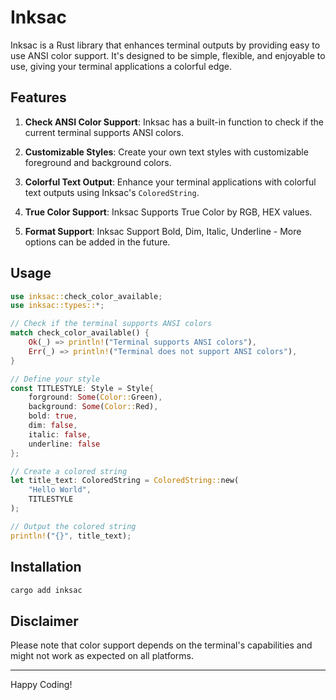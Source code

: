 # Inksac

Inksac is a Rust library that enhances terminal outputs by providing easy to use ANSI color support. It's designed to be simple, flexible, and enjoyable to use, giving your terminal applications a colorful edge.

## Features

1. **Check ANSI Color Support**: Inksac has a built-in function to check if the current terminal supports ANSI colors.

2. **Customizable Styles**: Create your own text styles with customizable foreground and background colors. 

3. **Colorful Text Output**: Enhance your terminal applications with colorful text outputs using Inksac's `ColoredString`.

4. **True Color Support**: Inksac Supports True Color by RGB, HEX values.

5. **Format Support**: Inksac Support Bold, Dim, Italic, Underline - More options can be added in the future.

## Usage

```rust
use inksac::check_color_available;
use inksac::types::*;

// Check if the terminal supports ANSI colors
match check_color_available() {
    Ok(_) => println!("Terminal supports ANSI colors"),
    Err(_) => println!("Terminal does not support ANSI colors"),
}

// Define your style
const TITLESTYLE: Style = Style{
    forground: Some(Color::Green),
    background: Some(Color::Red),
    bold: true,
    dim: false,
    italic: false,
    underline: false
};

// Create a colored string
let title_text: ColoredString = ColoredString::new(
    "Hello World",
    TITLESTYLE
);

// Output the colored string
println!("{}", title_text);
```


## Installation

```sh
cargo add inksac

```



## Disclaimer

Please note that color support depends on the terminal's capabilities and might not work as expected on all platforms.


---
Happy Coding!

